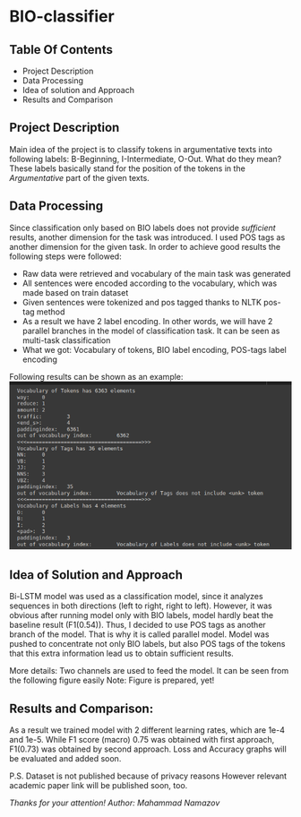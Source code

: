 # BIO-classifier

## Table Of Contents
* Project Description
* Data Processing
* Idea of solution and Approach
* Results and Comparison

## Project Description
Main idea of the project is to classify tokens in argumentative texts into following labels: B-Beginning, I-Intermediate, O-Out. What do they mean? These labels basically stand for the position of the tokens in the *Argumentative* part of the given texts. 

## Data Processing
Since classification only based on BIO labels does not provide *sufficient* results, another dimension for the task was introduced. I used POS tags as another dimension for the given task. In order to achieve good results the following steps were followed:
* Raw data were retrieved and vocabulary of the main task was generated
* All sentences were encoded according to the vocabulary, which was made based on train dataset
* Given sentences were tokenized and pos tagged thanks to NLTK pos-tag method
* As a result we have 2 label encoding. In other words, we will have 2 parallel branches in the model of classification task. It can be seen as multi-task classification
* What we got: Vocabulary of tokens, BIO label encoding, POS-tags label encoding

Following results can be shown as an example:
![Figure 1: Samples from Vocabulary and Label Encodings](https://github.com/NamazovMN/BIO-classifier/blob/master/Screenshot%20from%202022-10-02%2014-07-49.png)

## Idea of Solution and Approach
Bi-LSTM model was used as a classification model, since it analyzes sequences in both directions (left to right, right to left). However, it was obvious after running model only with BIO labels, model hardly beat the baseline result (F1(0.54)). Thus, I decided to use POS tags as another branch of the model. That is why it is called parallel model. Model was pushed to concentrate not only BIO labels, but also POS tags of the tokens that this extra information lead us to obtain sufficient results.

More details: Two channels are used to feed the model. It can be seen from the following figure easily
Note: Figure is prepared, yet!

## Results and Comparison:
As a result we trained model with 2 different learning rates, which  are 1e-4 and 1e-5. While F1 score (macro) 0.75 was obtained with first approach, F1(0.73) was obtained by second approach. 
Loss and Accuracy graphs will be evaluated and added soon.

P.S. Dataset is not published because of privacy reasons However relevant academic paper link will be published soon, too.

*Thanks for your attention!*
*Author: Mahammad Namazov*
